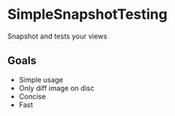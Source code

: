 # SimpleSnapshotTesting

Snapshot and tests your views

## Goals

* Simple usage
* Only diff image on disc
* Concise
* Fast

